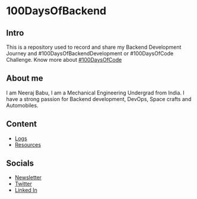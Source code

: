 # 100DaysOfBackend

## Intro

This is a repository used to record and share my Backend Development Journey and #100DaysOfBackendDevelopment or #100DaysOfCode Challenge.
Know more about [#100DaysOfCode](https://www.100daysofcode.com/)

## About me

I am Neeraj Babu, I am a Mechanical Engineering Undergrad from India.
I have a strong passion for Backend development, DevOps, Space crafts and Automobiles.

## Content

- [Logs](https://github.com/neeraj-nb/100DaysOfBackend/blob/main/log.md)
- [Resources](https://github.com/neeraj-nb/100DaysOfBackend/blob/main/resource.md)

## Socials

- [Newsletter](https://www.getrevue.co/profile/neeraj_babu)
- [Twitter](https://twitter.com/neeraj_babu_)
- [Linked In](https://www.linkedin.com/in/neeraj-babu-25102003)